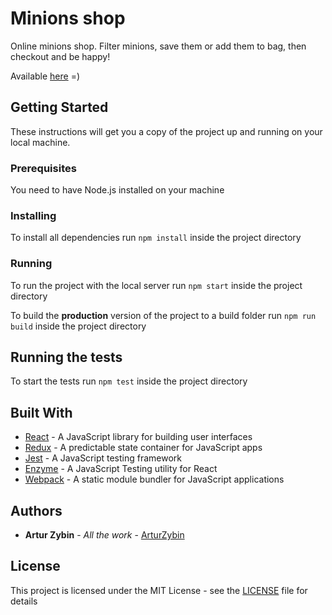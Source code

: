 # Minions shop

Online minions shop. Filter minions, save them or add them to bag, then checkout and be happy!

Available [here](https://arturzybin.github.io/minions-shop/) =)

## Getting Started

These instructions will get you a copy of the project up and running on your local machine.

### Prerequisites

You need to have Node.js installed on your machine

### Installing

To install all dependencies run ```npm install``` inside the project directory

### Running

To run the project with the local server run ```npm start``` inside the project directory

To build the **production** version of the project to a build folder run ```npm run build``` inside the project directory

## Running the tests

To start the tests run ```npm test``` inside the project directory

## Built With

* [React](https://reactjs.org/) - A JavaScript library for building user interfaces
* [Redux](https://redux.js.org) - A predictable state container for JavaScript apps
* [Jest](https://jestjs.io) - A JavaScript testing framework
* [Enzyme](https://enzymejs.github.io/enzyme/) - A JavaScript Testing utility for React
* [Webpack](https://webpack.js.org/) - A static module bundler for JavaScript applications

## Authors

* **Artur Zybin** - *All the work* - [ArturZybin](https://github.com/ArturZybin)

## License

This project is licensed under the MIT License - see the [LICENSE](LICENSE) file for details